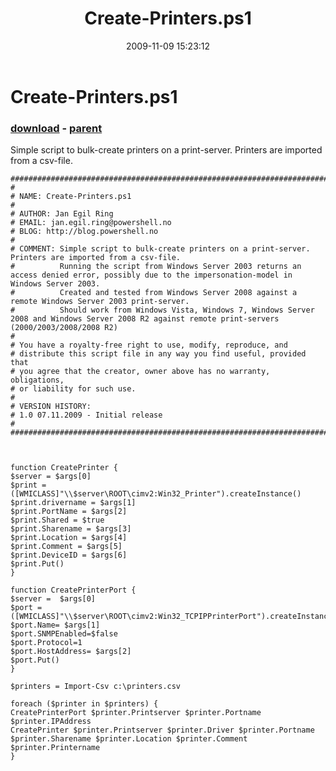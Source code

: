 ﻿---
pid:            1467
poster:         navadavuluri
title:          Create-Printers.ps1
date:           2009-11-09 15:23:12
format:         posh
parent:         1466
parent:         1466

---

# Create-Printers.ps1

### [download](1467.ps1) - [parent](1466.md)

Simple script to bulk-create printers on a print-server. Printers are imported from a csv-file.

```posh
###########################################################################"
#
# NAME: Create-Printers.ps1
#
# AUTHOR: Jan Egil Ring
# EMAIL: jan.egil.ring@powershell.no
# BLOG: http://blog.powershell.no
#
# COMMENT: Simple script to bulk-create printers on a print-server. Printers are imported from a csv-file.
#          Running the script from Windows Server 2003 returns an access denied error, possibly due to the impersonation-model in Windows Server 2003.
#          Created and tested from Windows Server 2008 against a remote Windows Server 2003 print-server.
#          Should work from Windows Vista, Windows 7, Windows Server 2008 and Windows Server 2008 R2 against remote print-servers (2000/2003/2008/2008 R2)
#
# You have a royalty-free right to use, modify, reproduce, and
# distribute this script file in any way you find useful, provided that
# you agree that the creator, owner above has no warranty, obligations,
# or liability for such use.
#
# VERSION HISTORY:
# 1.0 07.11.2009 - Initial release
#
###########################################################################"



function CreatePrinter {
$server = $args[0]
$print = ([WMICLASS]"\\$server\ROOT\cimv2:Win32_Printer").createInstance() 
$print.drivername = $args[1]
$print.PortName = $args[2]
$print.Shared = $true
$print.Sharename = $args[3]
$print.Location = $args[4]
$print.Comment = $args[5]
$print.DeviceID = $args[6]
$print.Put() 
}

function CreatePrinterPort {
$server =  $args[0] 
$port = ([WMICLASS]"\\$server\ROOT\cimv2:Win32_TCPIPPrinterPort").createInstance() 
$port.Name= $args[1]
$port.SNMPEnabled=$false 
$port.Protocol=1 
$port.HostAddress= $args[2] 
$port.Put() 
}

$printers = Import-Csv c:\printers.csv

foreach ($printer in $printers) {
CreatePrinterPort $printer.Printserver $printer.Portname $printer.IPAddress
CreatePrinter $printer.Printserver $printer.Driver $printer.Portname $printer.Sharename $printer.Location $printer.Comment $printer.Printername
}
```
